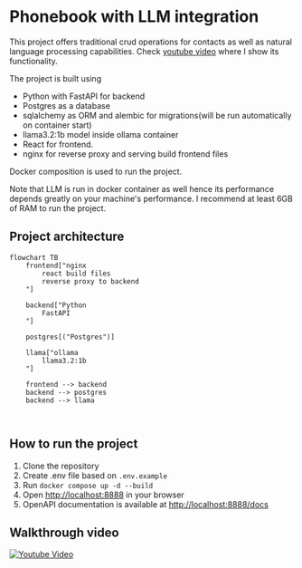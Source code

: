 # Phonebook with LLM integration

This project offers traditional crud operations for contacts as well 
as natural language processing capabilities. Check [youtube video](https://youtu.be/fceY1n-L0Ds?si=At07O2vmqb4Hi_6y)
where I show its functionality.

The project is built using 
- Python with FastAPI for backend 
- Postgres as a database
- sqlalchemy as ORM and alembic for migrations(will be run automatically on container start)
- llama3.2:1b model inside ollama container
- React for frontend.
- nginx for reverse proxy and serving build frontend files

Docker composition is used to run the project. 

Note that LLM is run in docker container as well hence 
its performance depends greatly on your machine's performance. I recommend at least 6GB of RAM to run the project.

## Project architecture
```mermaid
flowchart TB
    frontend["nginx
        react build files
        reverse proxy to backend
    "] 

    backend["Python
        FastAPI
    "]

    postgres[("Postgres")]

    llama["ollama
        llama3.2:1b
    "]

    frontend --> backend
    backend --> postgres
    backend --> llama

    
```
## How to run the project
1. Clone the repository
2. Create .env file based on `.env.example`
3. Run `docker compose up -d --build`
4. Open [http://localhost:8888](http://localhost:8888) in your browser
5. OpenAPI documentation is available at [http://localhost:8888/docs](http://localhost:8888/docs)

## Walkthrough video
[![Youtube Video](https://img.youtube.com/vi/fceY1n-L0Ds/0.jpg)](https://youtu.be/fceY1n-L0Ds?si=At07O2vmqb4Hi_6y)

